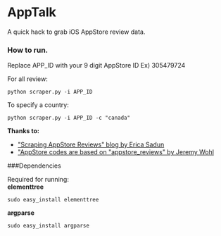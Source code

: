 AppTalk
===

A quick hack to grab iOS AppStore review data.


### How to run. 
Replace APP_ID with your 9 digit AppStore ID Ex) 305479724

For all review:

    python scraper.py -i APP_ID

To specify a country:

    python scraper.py -i APP_ID -c "canada"

**Thanks to:**

- ["Scraping AppStore Reviews" blog by Erica Sadun](http://blogs.oreilly.com/iphone/2008/08/scraping-appstore-reviews.html)
- ["AppStore codes are based on "appstore_reviews" by Jeremy Wohl](https://github.com/jeremywohl/iphone-scripts/blob/master/appstore_reviews)

###Dependencies

Required for running:  
**elementtree**  

    sudo easy_install elementtree

**argparse**  

    sudo easy_install argparse



